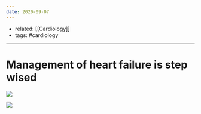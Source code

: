 ```yaml
---
date: 2020-09-07
---
```


- related: [[Cardiology]]
- tags: #cardiology
---

# Management of heart failure is step wised

<!-- HF categories, management -->

![](https://photos.thisispiggy.com/file/wikiFiles/image-20200208091231404.png)

![](https://photos.thisispiggy.com/file/wikiFiles/20220607212850.png)
